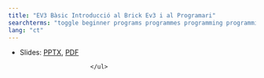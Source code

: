 ```yaml
---
title: "EV3 Bàsic Introducció al Brick Ev3 i al Programari"
searchterms: "toggle beginner programs programmes programming programming_app programing introev3 brick software ev3 buttons centre up- down- left- right- center- ipad tablet android app introduction introduction_to_brick_and_software"
lang: "ct"
---
```

<ul>
                        <li class="ng-binding">Slides:
                          <a href="ProgrammingLessons/beginner/Introduction.pptx">PPTX</a>,
                          <a href="ProgrammingLessons/beginner/Introduction.pdf">PDF</a>
                        </li>

                        </ul>
